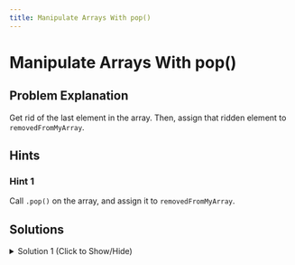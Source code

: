 ```yaml
---
title: Manipulate Arrays With pop()
---
```

# Manipulate Arrays With pop()

## Problem Explanation

Get rid of the last element in the array. Then, assign that ridden element to `removedFromMyArray`.

## Hints

### Hint 1

Call `.pop()` on the array, and assign it to `removedFromMyArray`.

## Solutions

<details><summary>Solution 1 (Click to Show/Hide)</summary>

```javascript
var removedFromMyArray = myArray.pop();

var arr = [1, 2, 3, 4, 5];
arr.pop(); // This got rid of 5
```
</details>
